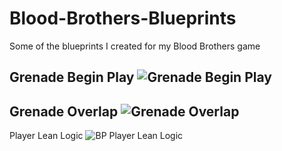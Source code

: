 # Blood-Brothers-Blueprints
Some of the blueprints I created for my Blood Brothers game

Grenade Begin Play
![Grenade Begin Play](https://github.com/the-fishy/Blood-Brothers-Blueprints/blob/main/bp_grenade_begin.png?raw=true)
----------------------------------------------------------------------------------------------------------------------
Grenade Overlap
![Grenade Overlap](https://github.com/the-fishy/Blood-Brothers-Blueprints/blob/main/bp_grenade_overlap.png?raw=true)
----------------------------------------------------------------------------------------------------------------------
Player Lean Logic
![BP Player Lean Logic](https://github.com/the-fishy/Blood-Brothers-Blueprints/blob/main/bp_lean_logic.png?raw=true)
